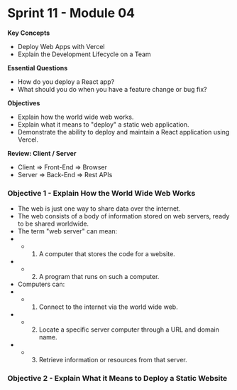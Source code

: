 # Sprint 11 - Module 04
**Key Concepts**
- Deploy Web Apps with Vercel
- Explain the Development Lifecycle on a Team

**Essential Questions**
- How do you deploy a React app?
- What should you do when you have a feature change or bug fix?

**Objectives**
- Explain how the world wide web works.
- Explain what it means to "deploy" a static web application.
- Demonstrate the ability to deploy and maintain a React application using Vercel.

**Review: Client / Server**
- Client => Front-End => Browser
- Server => Back-End => Rest APIs

### Objective 1 - Explain How the World Wide Web Works
- The web is just one way to share data over the internet. 
- The web consists of a body of information stored on web servers, ready to be shared worldwide.
- The term "web server" can mean:
- - 1. A computer that stores the code for a website.
- - 2. A program that runs on such a computer.
- Computers can:
- - 1. Connect to the internet via the world wide web.
- - 2. Locate a specific server computer through a URL and domain name.
- - 3. Retrieve information or resources from that server.

### Objective 2 - Explain What it Means to Deploy a Static Website

